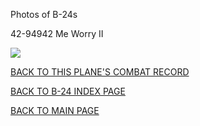 
Photos of B-24s






 




42-94942 Me Worry II  

![](42-94942.jpg)  
  

[BACK TO THIS PLANE'S COMBAT RECORD](b24s/42-94942.md)  

[BACK TO B-24 INDEX PAGE](000b24s.md)  

[BACK TO MAIN PAGE](index.html)


